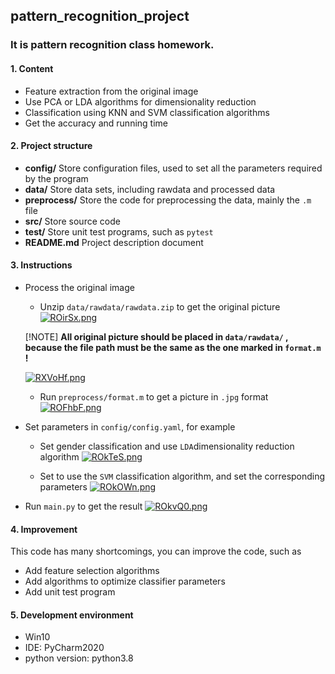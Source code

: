 ## pattern_recognition_project

### It is pattern recognition class homework.

#### 1. Content

- Feature extraction from the original image
- Use PCA or LDA algorithms for dimensionality reduction
- Classification using KNN and SVM classification algorithms
- Get the accuracy and running time

#### 2. Project structure

- **config/**   Store configuration files, used to set all the parameters required by the program
- **data/**   Store data sets, including rawdata and processed data
- **preprocess/**   Store the code for preprocessing the data, mainly the ```.m ``` file
- **src/**   Store source code
- **test/**   Store unit test programs, such as ```pytest```
- **README.md**   Project description document

#### 3. Instructions

- Process the original image
    - Unzip ```data/rawdata/rawdata.zip``` to get the original picture
    [![ROirSx.png](https://z3.ax1x.com/2021/07/08/ROirSx.png)](https://imgtu.com/i/ROirSx)

    [!NOTE]
    **All original picture should be placed in ```data/rawdata/``` ,** 
    **because the file path must be the same as the one marked in ```format.m``` !**

    [![RXVoHf.png](https://z3.ax1x.com/2021/07/08/RXVoHf.png)](https://imgtu.com/i/RXVoHf)

    - Run ```preprocess/format.m``` to get a picture in ```.jpg``` format
    [![ROFhbF.png](https://z3.ax1x.com/2021/07/08/ROFhbF.png)](https://imgtu.com/i/ROFhbF)

- Set parameters in ```config/config.yaml```, for example
    - Set gender classification and use ```LDA```dimensionality reduction algorithm
    [![ROkTeS.png](https://z3.ax1x.com/2021/07/08/ROkTeS.png)](https://imgtu.com/i/ROkTeS)

    - Set to use the ```SVM``` classification algorithm, and set the corresponding parameters
    [![ROkOWn.png](https://z3.ax1x.com/2021/07/08/ROkOWn.png)](https://imgtu.com/i/ROkOWn)

- Run ```main.py``` to get the result
[![ROkvQ0.png](https://z3.ax1x.com/2021/07/08/ROkvQ0.png)](https://imgtu.com/i/ROkvQ0)

#### 4. Improvement

This code has many shortcomings, you can improve the code, such as

- Add feature selection algorithms
- Add algorithms to optimize classifier parameters
- Add unit test program

#### 5. Development environment

- Win10
- IDE: PyCharm2020
- python version: python3.8